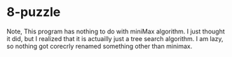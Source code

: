 # 8-puzzle

Note, This program has nothing to do with miniMax algorithm.
I just thought it did, but I realized that it is actuailly just a tree search algorithm.
I am lazy, so nothing got corecrly renamed something other than minimax.
